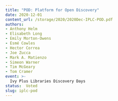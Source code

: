 ```yaml
---
title: "POD: Platform for Open Discovery"
date: 2020-12-01
content_url: /storage/2020/2020Dec-IPLC-POD.pdf
authors:
- Anthony Helm
- Elisabeth Long
- Emily Morton-Owens
- Esmé Cowles
- Hector Correa
- Joe Zucca
- Mark A. Matienzo
- Simeon Warner
- Tim McGeary
- Tom Cramer
event: >-
  Ivy Plus Libraries Discovery Days
status:  Voted
slug: iplc-pod
---
```

